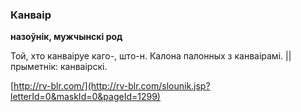 ### Канваір
**назоўнік, мужчынскі род**

Той, хто канваіруе каго-, што-н. Калона палонных з канваірамі. || прыметнік: канваірскі.

<a rel="author">[http://rv-blr.com/](http://rv-blr.com/slounik.jsp?letterId=0&maskId=0&pageId=1299)</a>
